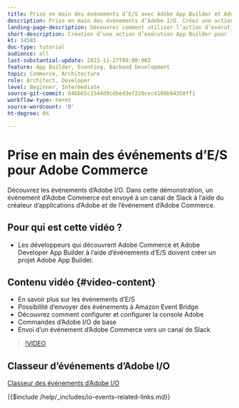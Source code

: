 ```yaml
---
title: Prise en main des événements d’E/S avec Adobe App Builder et Adobe Commerce
description: Prise en main des événements d’Adobe I/O. Créez une action d’exécution App Builder pour les événements Adobe Commerce.
landing-page-description: Découvrez comment utiliser l’action d’exécution du générateur d’applications pour les événements Adobe Commerce.
short-description: Création d’une action d’exécution App Builder pour les événements Adobe Commerce.
kt: 14583
doc-type: tutorial
audience: all
last-substantial-update: 2023-11-27T00:00:00Z
feature: App Builder, Eventing, Backend Development
topic: Commerce, Architecture
role: Architect, Developer
level: Beginner, Intermediate
source-git-commit: 64bb65c1544d9cdbed3ef220cec4109b94358ff1
workflow-type: tm+mt
source-wordcount: '0'
ht-degree: 0%

---
```


# Prise en main des événements d’E/S pour Adobe Commerce

Découvrez les événements d’Adobe I/O. Dans cette démonstration, un événement d’Adobe Commerce est envoyé à un canal de Slack à l’aide du créateur d’applications d’Adobe et de l’événement d’Adobe Commerce.

## Pour qui est cette vidéo ?

* Les développeurs qui découvrent Adobe Commerce et Adobe Developer App Builder à l’aide d’événements d’E/S doivent créer un projet Adobe App Builder.

## Contenu vidéo {#video-content}

* En savoir plus sur les événements d’E/S
* Possibilité d’envoyer des événements à Amazon Event Bridge
* Découvrez comment configurer et configurer la console Adobe
* Commandes d’Adobe I/O de base
* Envoi d’un événement d’Adobe Commerce vers un canal de Slack

>[!VIDEO](https://video.tv.adobe.com/v/3425834?learn=on)

## Classeur d’événements d’Adobe I/O

[Classeur des événements d’Adobe I/O](../assets/io-events/IO-Events-Workbook.pdf)

{{$include /help/_includes/io-events-related-links.md}}
